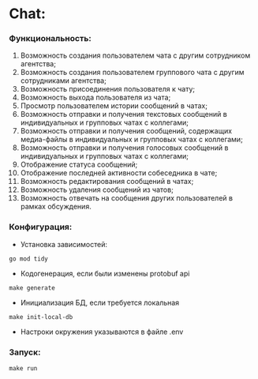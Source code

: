 # Chat:

### Функциональность:
1)	Возможность создания пользователем чата с другим сотрудником агентства;
2)	Возможность создания пользователем группового чата с другим сотрудниками агентства; 
3)	Возможность присоединения пользователя к чату;
4)	Возможность выхода пользователя из чата;
5)	Просмотр пользователем истории сообщений в чатах;
6)	Возможность отправки и получения текстовых сообщений в индивидуальных и групповых чатах с коллегами;
7)	Возможность отправки и получения сообщений, содержащих медиа-файлы в индивидуальных и групповых чатах с коллегами;
8)	Возможность отправки и получения голосовых сообщений в индивидуальных и групповых чатах с коллегами;
9)	Отображение статуса сообщений;
10)	Отображение последней активности собеседника в чате;
11)	Возможность редактирования сообщений в чатах;
12)	Возможность удаления сообщений из чатов;
13)	Возможность отвечать на сообщения других пользователей в рамках обсуждения.

### Конфигурация:
* Установка зависимостей: 
```
go mod tidy
```
* Кодогенерация, если были изменены protobuf api
``` 
make generate
```
* Инициализация БД, если требуется локальная
```
make init-local-db
```
* Настроки окружения указываются в файле .env

### Запуск:
```
make run
```
